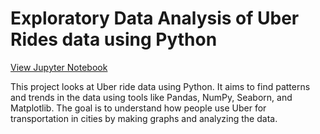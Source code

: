 # Exploratory Data Analysis of Uber Rides data using Python
[View Jupyter Notebook](https://nbviewer.jupyter.org/github/username/repository/blob/master/notebook.ipynb)

This project looks at Uber ride data using Python. It aims to find patterns and trends in the data using tools like Pandas, NumPy, Seaborn, and Matplotlib. The goal is to understand how people use Uber for transportation in cities by making graphs and analyzing the data.
